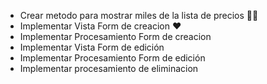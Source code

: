 - Crear metodo para mostrar miles de la lista de precios 🤦‍♂️
- Implementar Vista Form de creacion ❤️
- Implementar Procesamiento Form de creacion
- Implementar Vista Form de edición
- Implementar Procesamiento Form de edición
- Implementar procesamiento de eliminacion 
